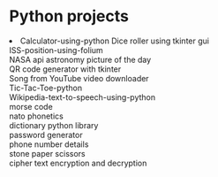 # Python projects

<li>
Calculator-using-python
Dice roller using tkinter gui</br>
ISS-position-using-folium</br>
NASA api astronomy picture of the day</br>
QR code generator with tkinter</br>
Song from YouTube video downloader</br>
Tic-Tac-Toe-python</br>
Wikipedia-text-to-speech-using-python</br>
morse code</br>
nato phonetics</br>
dictionary python library</br>
password generator</br>
phone number details</br>
stone paper scissors</br>
cipher text encryption and decryption</br>
</li>
